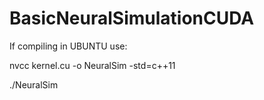 # BasicNeuralSimulationCUDA

If compiling in UBUNTU use:

nvcc kernel.cu -o NeuralSim -std=c++11

./NeuralSim
